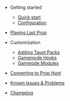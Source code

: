 - Getting started
  - [Quick start](quickstart.md)
  - [Configuration](configuration.md)

- [Playing Last Prop](players.md)

- Customization
  - [Adding Taunt Packs](taunts.md)
  - [Gamemode Hooks](hooks.md)
  - [Gammode Modules](modules.md)

- [Converting to Prop Hunt](prophunt.md)

- [Known Issues & Problems](known.md)
- [Changelog](changelog.md)
